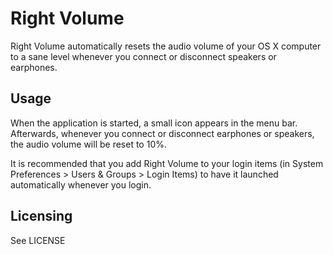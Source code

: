 Right Volume
============

Right Volume automatically resets the audio volume of your OS X computer to a sane level whenever you connect or disconnect speakers or earphones.

Usage
-----

When the application is started, a small icon appears in the menu bar. Afterwards, whenever you connect or disconnect earphones or speakers, the audio volume will be reset to 10%.

It is recommended that you add Right Volume to your login items (in System Preferences > Users & Groups > Login Items) to have it launched automatically whenever you login.

Licensing
---------

See LICENSE
